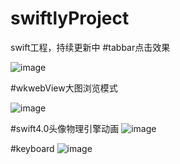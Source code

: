 # swiftlyProject
swift工程，持续更新中
#tabbar点击效果

![image](https://github.com/niuxinhuai/swiftlyProject/blob/master/tabbar.gif) 

#wkwebView大图浏览模式

![image](https://github.com/niuxinhuai/swiftlyProject/blob/master/pictureModel.gif) 

#swift4.0头像物理引擎动画
![image](https://github.com/niuxinhuai/swiftlyProject/blob/master/Untitled1.gif) 

#keyboard
![image](https://github.com/niuxinhuai/swiftlyProject/blob/master/keyboard.gif) 
